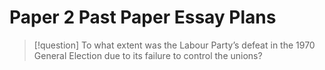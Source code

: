 # Paper 2 Past Paper Essay Plans


> [!question]
> To what extent was the Labour Party’s defeat in the 1970 General Election due to its failure to control the unions?